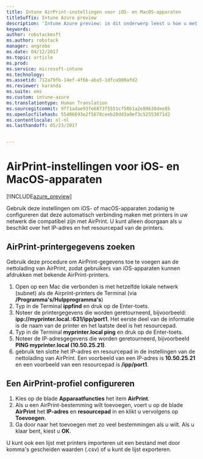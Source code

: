 ```yaml
---
title: Intune AirPrint-instellingen voor iOS- en MacOS-apparaten
titleSuffix: Intune Azure preview
description: 'Intune Azure preview: in dit onderwerp leest u hoe u met Intune iOS- en MacOS-apparaten automatisch verbindt met AirPrint-compatibele printers.'
keywords: 
author: robstackmsft
ms.author: robstack
manager: angrobe
ms.date: 04/12/2017
ms.topic: article
ms.prod: 
ms.service: microsoft-intune
ms.technology: 
ms.assetid: 712a79fb-14ef-4f6b-aba5-1dfca900afd2
ms.reviewer: karanda
ms.suite: ems
ms.custom: intune-azure
ms.translationtype: Human Translation
ms.sourcegitcommit: 9ff1adae93fe6873f5551cf58b1a2e89638dee85
ms.openlocfilehash: 55486693e2f5678ceeb20dd3a0ef3c52553871d2
ms.contentlocale: nl-nl
ms.lasthandoff: 05/23/2017


---
```


# <a name="airprint-settings-for-ios-and-macos-devices"></a>AirPrint-instellingen voor iOS- en MacOS-apparaten

[!INCLUDE[azure_preview](./includes/azure_preview.md)]

Gebruik deze instellingen om iOS- of macOS-apparaten zodanig te configureren dat deze automatisch verbinding maken met printers in uw netwerk die compatibel zijn met AirPrint. U kunt alleen doorgaan als u beschikt over het IP-adres en het resourcepad van de printers.

## <a name="find-airprint-printer-information"></a>AirPrint-printergegevens zoeken

Gebruik deze procedure om AirPrint-gegevens toe te voegen aan de nettolading van AirPrint, zodat gebruikers van iOS-apparaten kunnen afdrukken met bekende AirPrint-printers.

1. Open op een Mac die verbonden is met hetzelfde lokale netwerk (subnet) als de Airprint-printers de Terminal (via **/Programma's/Hulpprogramma's**)
2. Typ in de Terminal **ippfind** en druk op de Enter-toets.
3. Noteer de printergegevens die worden geretourneerd, bijvoorbeeld: **ipp://myprinter.local.:631/ipp/port1**. Het eerste deel van de informatie is de naam van de printer en het laatste deel is het resourcepad.
4. Typ in de Terminal **myprinter.local ping** en druk op de Enter-toets.
5. Noteer de IP-adresgegevens die worden geretourneerd, bijvoorbeeld **PING myprinter.local (10.50.25.21)**.
6. gebruik ten slotte het IP-adres en resourcepad in de instellingen van de nettolading van AirPrint. Een voorbeeld van een IP-adres is **10.50.25.21** en een voorbeeld van een resourcepad is **/ipp/port1**.

## <a name="configure-an-airprint-profile"></a>Een AirPrint-profiel configureren

1. Kies op de blade **Apparaatfuncties** het item **AirPrint**.
2. Als u een AirPrint-bestemming wilt toevoegen, voert u op de blade **AirPrint** het **IP-adres** en **resourcepad** in en klikt u vervolgens op **Toevoegen**.
3. Ga door naar het toevoegen met zo veel bestemmingen als u wilt. Als u klaar bent, kiest u **OK**.

U kunt ook een lijst met printers importeren uit een bestand met door komma's gescheiden waarden (.csv) of u kunt de lijst exporteren.

